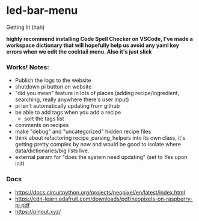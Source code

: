 # led-bar-menu
Getting lit (hah)

**highly recommend installing Code Spell Checker on VSCode, I've made a workspace dictionary that will hopefully help us avoid any yaml key errors when we edit the cocktail menu. Also it's just slick**

### Works! Notes:
- Publish the logs to the website
- shutdown pi button on website
- "did you mean" feature in lots of places (adding recipe/ingredient, searching, really anywhere there's user input)
- pi isn't automatically updating from github
- be able to add tags when you add a recipe
    - sort the tags list
- comments on recipes
- make "debug" and "uncategorized" hidden recipe files
- think about refactoring recipe_parsing_helpers into its own class, it's getting pretty complex by now and would be good to
isolate where data/dictionaries/big lists live.
- external param for "does the system need updating" (set to Yes upon init)

### Docs
- https://docs.circuitpython.org/projects/neopixel/en/latest/index.html
- https://cdn-learn.adafruit.com/downloads/pdf/neopixels-on-raspberry-pi.pdf 
- https://pinout.xyz/

